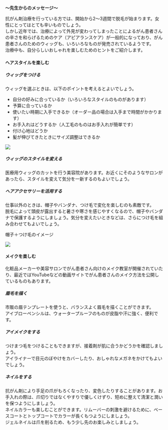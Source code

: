 **～先生からのメッセージ～**

抗がん剤治療を行っている方では、開始から2～3週間で脱毛が始まります。女性にとってはとても辛いものでしょう。  
しかし近年では、治療によって外見が変わってしまったことによるがん患者さんの辛さを和らげるためのケア（アピアランスケア）が一般的になっており、がん患者さんのためのウィッグも、いろいろなものが発売されているようです。  
治療中も、自分らしいおしゃれを楽しむためのヒントをご紹介します。

#### ヘアスタイルを楽しむ

##### ウィッグをつける

ウィッグを選ぶときは、以下のポイントを考えるとよいでしょう。

-   自分の好みに合っているか（いろいろなスタイルのものがあります）
-   予算に合っているか
-   使いたい時期に入手できるか（オーダー品の場合は入手まで時間がかかります）
-   お手入れはどうするか（人工毛のものはお手入れが簡単です）
-   付け心地はどうか
-   髪が伸びてきたときにサイズ調整はできるか

![](https://oshiete-gan.jp/breast/common/images/treatment/life/img_life-fashion01.jpg)

##### ウィッグのスタイルを変える

医療用ウィッグのカットを行う美容院があります。お近くにそのようなサロンがあったら、スタイルを変えて気分を一新するのもよいでしょう。

##### ヘアアクセサリーを活用する

仕事以外のときは、帽子やバンダナ、つけ毛で変化を楽しむのも素敵です。  
脱毛によって頭皮が露出すると暑さや寒さを感じやすくなるので、帽子やバンダナで保護するようにしましょう。気分を変えたいときなどは、さらにつけ毛を組み合わせてもよいでしょう。

帽子＋つけ毛のイメージ

![](https://oshiete-gan.jp/breast/common/images/treatment/life/img_life-fashion02.jpg)

#### メイクを楽しむ

化粧品メーカーや美容サロンでがん患者さん向けのメイク教室が開催されていたり、最近ではYouTubeなどの動画サイトでがん患者さんのメイク方法を公開しているものもあります。

##### 眉毛を描く

市販の眉テンプレートを使うと、バランスよく眉毛を描くことができます。  
アイブローペンシルは、ウォータープルーフのものが皮脂や汗に強く、便利です。

##### アイメイクをする

つけまつ毛をつけることもできますが、接着剤が肌に合うかどうかを確認しましょう。  
アイライナーで目元のぼやけをカバーしたり、おしゃれなメガネをかけてもよいでしょう。

##### ネイルをする

抗がん剤により手足の爪がもろくなったり、変色したりすることがあります。お手入れの際は、爪切りではなくやすりで優しくけずり、短めに整えて清潔と潤いを保つようにしましょう。  
ネイルカラーも楽しむことができます。リムーバーの刺激を避けるために、ベースコートとトップコートでカラーが長くもつようにしましょう。  
ジェルネイルは爪を削るため、もう少し先のお楽しみとしましょう。